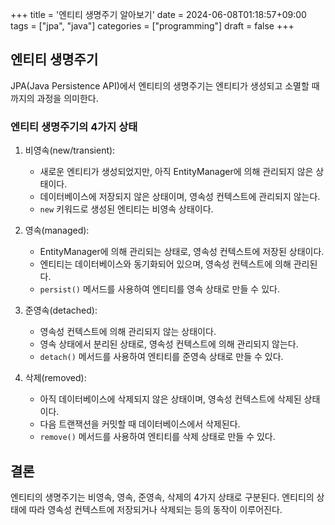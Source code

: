+++
title = '엔티티 생명주기 알아보기'
date = 2024-06-08T01:18:57+09:00
tags = ["jpa", "java"]
categories = ["programming"]
draft = false
+++

## 엔티티 생명주기

JPA(Java Persistence API)에서 엔티티의 생명주기는 엔티티가 생성되고 소멸할 때까지의 과정을 의미한다.

### 엔티티 생명주기의 4가지 상태

1. 비영속(new/transient):

    - 새로운 엔티티가 생성되었지만, 아직 EntityManager에 의해 관리되지 않은 상태이다.
    - 데이터베이스에 저장되지 않은 상태이며, 영속성 컨텍스트에 관리되지 않는다.
    - `new` 키워드로 생성된 엔티티는 비영속 상태이다.

2. 영속(managed):

    - EntityManager에 의해 관리되는 상태로, 영속성 컨텍스트에 저장된 상태이다.
    - 엔티티는 데이터베이스와 동기화되어 있으며, 영속성 컨텍스트에 의해 관리된다.
    - `persist()` 메서드를 사용하여 엔티티를 영속 상태로 만들 수 있다.

3. 준영속(detached):

    - 영속성 컨텍스트에 의해 관리되지 않는 상태이다.
    - 영속 상태에서 분리된 상태로, 영속성 컨텍스트에 의해 관리되지 않는다.
    - `detach()` 메서드를 사용하여 엔티티를 준영속 상태로 만들 수 있다.

4. 삭제(removed):

    - 아직 데이터베이스에 삭제되지 않은 상태이며, 영속성 컨텍스트에 삭제된 상태이다.
    - 다음 트랜잭션을 커밋할 때 데이터베이스에서 삭제된다.
    - `remove()` 메서드를 사용하여 엔티티를 삭제 상태로 만들 수 있다.

## 결론

엔티티의 생명주기는 비영속, 영속, 준영속, 삭제의 4가지 상태로 구분된다. 엔티티의 상태에 따라 영속성 컨텍스트에 저장되거나 삭제되는 등의 동작이 이루어진다.
